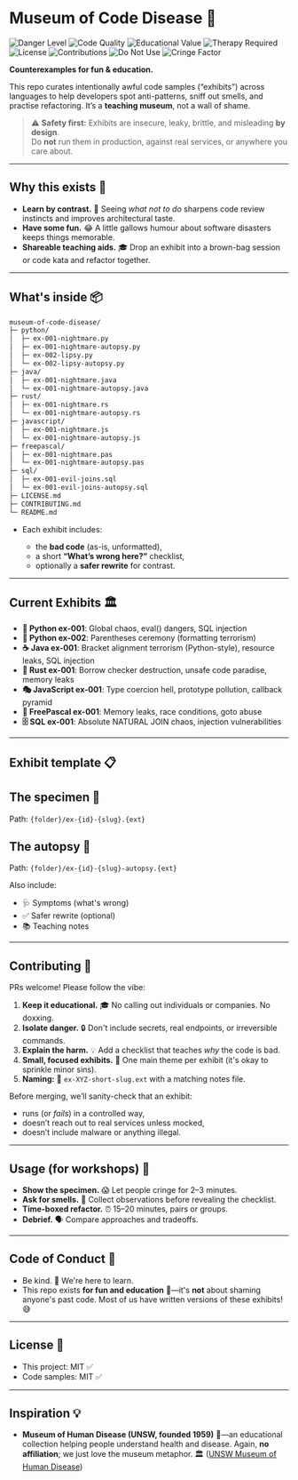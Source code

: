# Museum of Code Disease 🧫

![Danger Level](https://img.shields.io/badge/danger%20level-☢️%20MAXIMUM-red?style=for-the-badge)
![Code Quality](https://img.shields.io/badge/code%20quality-💩%20TERRIBLE-brown?style=for-the-badge)
![Educational Value](https://img.shields.io/badge/educational%20value-📚%20HIGH-brightgreen?style=for-the-badge)
![Therapy Required](https://img.shields.io/badge/therapy%20required-🛋️%20PROBABLY-orange?style=for-the-badge)
![License](https://img.shields.io/badge/license-MIT-blue)
![Contributions](https://img.shields.io/badge/contributions-welcome-brightgreen)
![Do Not Use](https://img.shields.io/badge/production%20use-❌%20FORBIDDEN-red)
![Cringe Factor](https://img.shields.io/badge/cringe%20factor-😱%20MAXIMUM-purple)

**Counterexamples for fun & education.** 

This repo curates intentionally awful code samples (“exhibits”) across languages to help developers spot anti-patterns, sniff out smells, and practise refactoring. It’s a **teaching museum**, not a wall of shame.

> ⚠️ **Safety first:** Exhibits are insecure, leaky, brittle, and misleading **by design**.  
> Do **not** run them in production, against real services, or anywhere you care about.

---

## Why this exists 🤔

- **Learn by contrast.** 👀 Seeing *what not to do* sharpens code review instincts and improves architectural taste.
- **Have some fun.** 😂 A little gallows humour about software disasters keeps things memorable.
- **Shareable teaching aids.** 🎓 Drop an exhibit into a brown-bag session or code kata and refactor together.

---

## What's inside 📦

```bash
museum-of-code-disease/
├─ python/
│  ├─ ex-001-nightmare.py
│  ├─ ex-001-nightmare-autopsy.py
│  ├─ ex-002-lipsy.py
│  └─ ex-002-lipsy-autopsy.py
├─ java/
│  ├─ ex-001-nightmare.java
│  └─ ex-001-nightmare-autopsy.java
├─ rust/
│  ├─ ex-001-nightmare.rs
│  └─ ex-001-nightmare-autopsy.rs
├─ javascript/
│  ├─ ex-001-nightmare.js
│  └─ ex-001-nightmare-autopsy.js
├─ freepascal/
│  ├─ ex-001-nightmare.pas
│  └─ ex-001-nightmare-autopsy.pas
├─ sql/
│  ├─ ex-001-evil-joins.sql
│  └─ ex-001-evil-joins-autopsy.sql
├─ LICENSE.md
├─ CONTRIBUTING.md
└─ README.md
```

- Each exhibit includes:

  - the **bad code** (as-is, unformatted),
  - a short **“What’s wrong here?”** checklist,
  - optionally a **safer rewrite** for contrast.

---

## Current Exhibits 🏛️

- **🐍 Python ex-001**: Global chaos, eval() dangers, SQL injection
- **🐍 Python ex-002**: Parentheses ceremony (formatting terrorism)  
- **☕ Java ex-001**: Bracket alignment terrorism (Python-style), resource leaks, SQL injection
- **🦀 Rust ex-001**: Borrow checker destruction, unsafe code paradise, memory leaks
- **🎭 JavaScript ex-001**: Type coercion hell, prototype pollution, callback pyramid
- **🔧 FreePascal ex-001**: Memory leaks, race conditions, goto abuse
- **🗄️ SQL ex-001**: Absolute NATURAL JOIN chaos, injection vulnerabilities

---

## Exhibit template 📋

## The specimen 🦠

Path: `{folder}/ex-{id}-{slug}.{ext}`

## The autopsy 🔬

Path: `{folder}/ex-{id}-{slug}-autopsy.{ext}`

Also include:

- 🩺 Symptoms (what's wrong)
- ✅ Safer rewrite (optional)
- 📚 Teaching notes

---

## Contributing 🤝

PRs welcome! Please follow the vibe:

1. **Keep it educational.** 🎓 No calling out individuals or companies. No doxxing.
2. **Isolate danger.** 🔒 Don't include secrets, real endpoints, or irreversible commands.
3. **Explain the harm.** 💡 Add a checklist that teaches *why* the code is bad.
4. **Small, focused exhibits.** 🎯 One main theme per exhibit (it's okay to sprinkle minor sins).
5. **Naming:** 📝 `ex-XYZ-short-slug.ext` with a matching notes file.

Before merging, we’ll sanity-check that an exhibit:

* runs (or *fails*) in a controlled way,
* doesn’t reach out to real services unless mocked,
* doesn’t include malware or anything illegal.

---

## Usage (for workshops) 🎪

* **Show the specimen.** 😱 Let people cringe for 2–3 minutes.
* **Ask for smells.** 👃 Collect observations before revealing the checklist.
* **Time-boxed refactor.** ⏰ 15–20 minutes, pairs or groups.
* **Debrief.** 🗣️ Compare approaches and tradeoffs.

---

## Code of Conduct 💖

- Be kind. 🤗 We're here to learn.
- This repo exists **for fun and education** 🎉—it's **not** about shaming anyone's past code. Most of us have written versions of these exhibits! 😅

---

## License 📄

- This project: MIT ✅
- Code samples: MIT ✅

---

## Inspiration 💡

* **Museum of Human Disease (UNSW, founded 1959)** 🏥—an educational collection helping people understand health and disease. Again, **no affiliation**; we just love the museum metaphor. 🏛️ ([UNSW Museum of Human Disease][1])


[1]: https://www.unsw.edu.au/medicine-health/disease-museum/about "About us | Museum of Human disease - UNSW Sydney"
